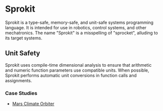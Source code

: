 # Sprokit
Sprokit is a type-safe, memory-safe, and unit-safe systems programming language.
It is intended for use in robotics, control systems, and other mechatronics.
The name "Sprokit" is a misspelling of "sprocket", alluding to its target
systems.

## Unit Safety
Sprokit uses compile-time dimensional analysis to ensure that arithmetic and
numeric function parameters use compatible units.  When possible, Sprokit
performs automatic unit conversions in function calls and assignments.

### Case Studies
* [Mars Climate Orbiter](https://en.wikipedia.org/wiki/Mars_Climate_Orbiter#Cause_of_failure)
